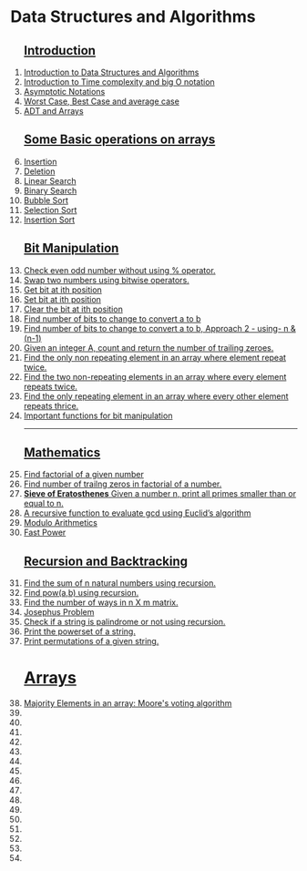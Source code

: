 # Data Structures and Algorithms
<ol>

## <a href="introduction">Introduction</a>

<li><a href="introduction/introduction_to_algorithms">Introduction to Data Structures and Algorithms</a>
<li><a href="introduction/time_complexity">Introduction to Time complexity and big O notation</a>
<li><a href="introduction/asymptotic_notations">Asymptotic Notations</a>
<li><a href="introduction/cases">Worst Case, Best Case and average case</a>
<li><a href="introduction/adt_and_arrays">ADT and Arrays</a>

## <a href="array">Some Basic operations on arrays</a>

<a href="array/arrayop.cpp">
<li>Insertion </li>
<li>Deletion </li>
<li>Linear Search </li>
<li>Binary Search </li>
<li>Bubble Sort </li>
<li>Selection Sort </li>
<li>Insertion Sort </li></a>

## <a href="bit-manipulation">Bit Manipulation</a>

<li><a href="bit-manipulation/evenodd.cpp">Check even odd number without using % operator.</a></li>
<li><a href="bit-manipulation/swap.cpp">Swap two numbers using bitwise operators.</a></li>
<li><a href="bit-manipulation/getbit.cpp">Get bit at ith position</a></li>
<li><a href="bit-manipulation/setbit.cpp">Set bit at ith position</a></li>
<li><a href="bit-manipulation/clearbit.cpp">Clear the bit at ith position</a></li><li><a href="bit-manipulation/numberofbits1.cpp">Find number of bits to change to convert a to b</a></li>

<li><a href="bit-manipulation/numberofbits2.cpp">Find number of bits to change to convert a to b, Approach 2 - using- n & (n-1)</a></li>
<li><a href="bit-manipulation/trailingzero.cpp">Given an integer A, count and return the number of trailing zeroes.</a></li>
<li><a href="bit-manipulation/find-nonrepeating.cpp">Find the only non repeating element in an array where element repeat twice.</a></li>
<li><a href="bit-manipulation/find-two-nonrepeating.cpp">Find the two non-repeating elements in an array where every element repeats twice.</a></li>
<li><a href="bit-manipulation/find-nonrepeating-thrice.cpp">Find the only repeating element in an array where every other element repeats thrice.</a></li>
<li> <a href="bit-manipulation/impfunctions.cpp">Important functions for bit manipulation</a>
<hr>

## <a href="mathematics">Mathematics</a>

<li><a href="mathematics/factorial.cpp">Find factorial of a given number </a></li>
<li><a href="mathematics/trailingzero.cpp">Find number of trailng zeros in factorial of a number.</a></li>

<li><a href="mathematics/sieve.cpp"> <b>Sieve of Eratosthenes</b> Given a number n, print all primes smaller than or equal to n.</a></li>


<li><a href="mathematics/gcd.cpp"> A recursive function to evaluate gcd using Euclid’s algorithm </a></li>
<li><a href="mathematics/modulo.cpp">Modulo Arithmetics</a></li>
<li><a href="mathematics/fastpower.cpp">Fast Power</a></li>

## <a href="recursion-and-backtracking">Recursion and Backtracking</a>

<li>
<a href="recursion-and-backtracking/recursion/sum.cpp">Find the sum of n natural numbers using recursion.</a>
</li>
<li>
<a href="recursion-and-backtracking/recursion/pow.cpp">Find pow(a,b) using recursion.</a>
</li>
<li>
<a href="recursion-and-backtracking/recursion/ways.cpp">Find the number of ways in n X m matrix.</a>
</li><li>
<a href="recursion-and-backtracking/recursion/josephus.cpp">Josephus Problem</a>
</li>
<li><a href="recursion-and-backtracking/recursion/palindrome.cpp">Check if a string is palindrome or not using recursion.</a></li>
<li><a href="recursion-and-backtracking/recursion/powerset.cpp">Print the powerset of a string.</a></li>
<li><a href="recursion-and-backtracking/recursion/permutation.cpp">Print permutations of a given string.</a></li>


# <a href="aray"> Arrays</a>
<li><a href="array/majorityelement.cpp">Majority Elements in an array: Moore's voting algorithm</a>
<li><a href=""></a>
<li><a href=""></a>
<li><a href=""></a>
<li><a href=""></a>
<li><a href=""></a>
<li><a href=""></a>
<li><a href=""></a>
<li><a href=""></a>
<li><a href=""></a>
<li><a href=""></a>
<li><a href=""></a>
<li><a href=""></a>
<li><a href=""></a>
<li><a href=""></a>
<li><a href=""></a>
<li><a href=""></a>









</ol>

